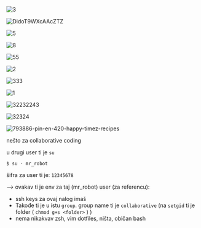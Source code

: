 ![3](https://user-images.githubusercontent.com/126318466/221367507-f62e2108-2a03-4355-892c-24d6d215c565.jpg)

![DidoT9WXcAAcZTZ](https://user-images.githubusercontent.com/126318466/221368450-21574e0e-a76c-47d5-a618-22b1f9cec07b.jpeg)

![5](https://user-images.githubusercontent.com/126318466/221367627-cda33216-c70d-492e-a515-a160dfc807e5.jpg)

![8](https://user-images.githubusercontent.com/126318466/221367690-eb9a3597-4604-43a0-babf-c1f618bb21f0.png)

![55](https://user-images.githubusercontent.com/126318466/221367716-20147ad2-ff50-49ab-beb2-b3a340aad4c1.jpg)

![2](https://user-images.githubusercontent.com/126318466/221367480-1033ca49-f502-452e-b501-45a0d79f7c6e.png)

![333](https://user-images.githubusercontent.com/126318466/221367881-3c7b744b-6b0c-4b8c-9618-b1660bbd5b9e.png)


![1](https://user-images.githubusercontent.com/126318466/221367368-855709a5-0b7f-4a4f-bd17-eecb55e476bb.png)


![32232243](https://user-images.githubusercontent.com/126318466/221367148-db27c2a2-4ac6-47fe-9657-4ecefc95315a.jpg)

![32324](https://user-images.githubusercontent.com/126318466/221366666-1a673d6a-5de7-479a-a22d-7208fff8bd1e.jpg)


![793886-pin-en-420-happy-timez-recipes](https://user-images.githubusercontent.com/126318466/221365870-58982c01-30e6-419c-ab9b-88950f9e1cdb.jpg)






nešto za collaborative coding




u drugi user ti je
```su```

```$ su - mr_robot ```

šifra za user ti je:  ```12345678```







--> ovakav ti je env za taj (mr_robot) user  (za referencu):

- ssh keys za ovaj nalog imaš
- Takođe ti je u istu ```group```. group name ti je ```collaborative``` (na ```setgid```   ti je folder ( ```chmod g+s <folder>``` ) )
- nema nikakvav zsh, vim dotfiles, ništa, običan bash














